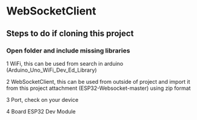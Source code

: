 # WebSocketClient

## Steps to do if cloning this project

### Open folder and include missing libraries

1 WiFi, this can be used from search in arduino (Arduino_Uno_WiFi_Dev_Ed_Library)

2 WebSocketClient, this can be used from outside of project and import it from
this project attachment (ESP32-Websocket-master) using zip format

3 Port, check on your device

4 Board ESP32 Dev Module
